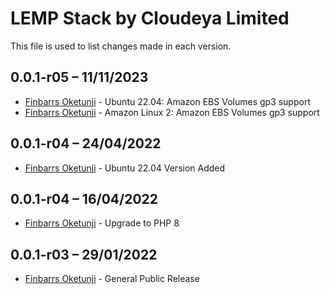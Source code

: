 LEMP Stack by Cloudeya Limited
==============================

This file is used to list changes made in each version.

0.0.1-r05 – 11/11/2023
-----
- [Finbarrs Oketunji](https://finbarrs.eu) - Ubuntu 22.04: Amazon EBS Volumes gp3 support
- [Finbarrs Oketunji](https://finbarrs.eu) - Amazon Linux 2: Amazon EBS Volumes gp3 support

0.0.1-r04 – 24/04/2022
-----
- [Finbarrs Oketunji](https://finbarrs.eu) - Ubuntu 22.04 Version Added

0.0.1-r04 – 16/04/2022
-----
- [Finbarrs Oketunji](https://finbarrs.eu) - Upgrade to PHP 8

0.0.1-r03 – 29/01/2022
-----
- [Finbarrs Oketunji](https://finbarrs.eu) - General Public Release